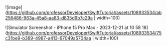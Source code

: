 ![image](https://github.com/professorDeveloper/SwiftTutorial/assets/108933534/ab256486-963a-45a8-aa83-d835d9b7c29a | width=100)

![Simulator Screenshot - iPhone 15 Pro Max - 2023-12-21 at 10 58 18](https://github.com/professorDeveloper/SwiftTutorial/assets/108933534/75c31be9-b389-4987-a413-67049a5704aa | width=100)
